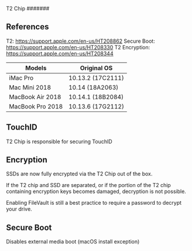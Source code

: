 T2 Chip
#######

References
----------
T2: 
https://support.apple.com/en-us/HT208862
Secure Boot:
https://support.apple.com/en-us/HT208330
T2 Encryption:
https://support.apple.com/en-us/HT208344

|Models           | Original OS         |
------------------|---------------------|
|iMac Pro         | 10.13.2 (17C2111)   |
|Mac Mini 2018    | 10.14 (18A2063)     |
|MacBook Air 2018 | 10.14.1 (18B2084)   |
|MacBook Pro 2018 | 10.13.6 (17G2112)   |


TouchID
-------
T2 Chip is responsible for securing TouchID

Encryption
----------
SSDs are now fully encrypted via the T2 Chip out of the box.

If the T2 chip and SSD are separated, or if the portion of the 
T2 chip containing encryption keys becomes damaged, decryption is
not possible.

Enabling FileVault is still a best practice to require a password
to decrypt your drive.

Secure Boot
-----------
Disables external media boot (macOS install exception)

